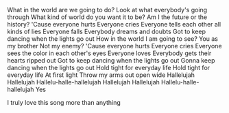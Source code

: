 What in the world are we going to do?
Look at what everybody's going through
What kind of world do you want it to be?
Am I the future or the history?
'Cause everyone hurts
Everyone cries
Everyone tells each other all kinds of lies
Everyone falls
Everybody dreams and doubts
Got to keep dancing when the lights go out
How in the world I am going to see?
You as my brother
Not my enemy?
'Cause everyone hurts
Everyone cries
Everyone sees the color in each other's eyes
Everyone loves
Everybody gets their hearts ripped out
Got to keep dancing when the lights go out
Gonna keep dancing when the lights go out
Hold tight for everyday life
Hold tight for everyday life
At first light
Throw my arms out open wide
Hallelujah
Hallelujah
Hallelu-halle-hallelujah
Hallelujah
Hallelujah
Hallelu-halle-hallelujah
Yes

I truly love this song more than anything
